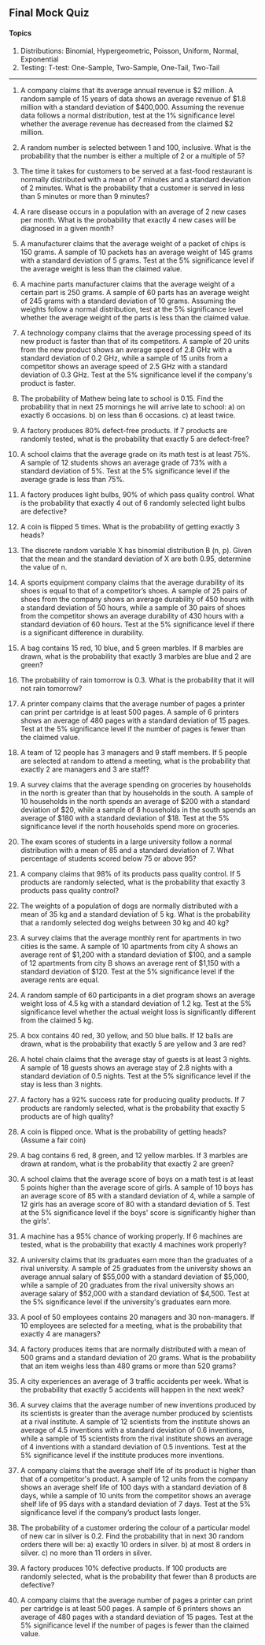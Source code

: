 ## Final Mock Quiz
#### Topics
1. Distributions: Binomial, Hypergeometric, Poisson, Uniform, Normal, Exponential
2. Testing: T-test: One-Sample, Two-Sample, One-Tail, Two-Tail

---

1. A company claims that its average annual revenue is $2 million. A random sample of 15 years of data shows an average revenue of $1.8 million with a standard deviation of $400,000. Assuming the revenue data follows a normal distribution, test at the 1% significance level whether the average revenue has decreased from the claimed $2 million.

2. A random number is selected between 1 and 100, inclusive. What is the probability that the number is either a multiple of 2 or a multiple of 5?

3. The time it takes for customers to be served at a fast-food restaurant is normally distributed with a mean of 7 minutes and a standard deviation of 2 minutes. What is the probability that a customer is served in less than 5 minutes or more than 9 minutes?

4. A rare disease occurs in a population with an average of 2 new cases per month. What is the probability that exactly 4 new cases will be diagnosed in a given month?

5. A manufacturer claims that the average weight of a packet of chips is 150 grams. A sample of 10 packets has an average weight of 145 grams with a standard deviation of 5 grams. Test at the 5% significance level if the average weight is less than the claimed value.

6. A machine parts manufacturer claims that the average weight of a certain part is 250 grams. A sample of 60 parts has an average weight of 245 grams with a standard deviation of 10 grams. Assuming the weights follow a normal distribution, test at the 5% significance level whether the average weight of the parts is less than the claimed value.

7. A technology company claims that the average processing speed of its new product is faster than that of its competitors. A sample of 20 units from the new product shows an average speed of 2.8 GHz with a standard deviation of 0.2 GHz, while a sample of 15 units from a competitor shows an average speed of 2.5 GHz with a standard deviation of 0.3 GHz. Test at the 5% significance level if the company's product is faster.

8. The probability of Mathew being late to school is 0.15. Find the probability that in next 25 mornings he will arrive late to school:
   a) on exactly 6 occasions.
   b) on less than 6 occasions.
   c) at least twice.

9. A factory produces 80% defect-free products. If 7 products are randomly tested, what is the probability that exactly 5 are defect-free?

10. A school claims that the average grade on its math test is at least 75%. A sample of 12 students shows an average grade of 73% with a standard deviation of 5%. Test at the 5% significance level if the average grade is less than 75%.

11. A factory produces light bulbs, 90% of which pass quality control. What is the probability that exactly 4 out of 6 randomly selected light bulbs are defective?

12. A coin is flipped 5 times. What is the probability of getting exactly 3 heads?

13. The discrete random variable X has binomial distribution B (n, p). Given that the mean and the standard deviation of X are both 0.95, determine the value of n.

14. A sports equipment company claims that the average durability of its shoes is equal to that of a competitor’s shoes. A sample of 25 pairs of shoes from the company shows an average durability of 450 hours with a standard deviation of 50 hours, while a sample of 30 pairs of shoes from the competitor shows an average durability of 430 hours with a standard deviation of 60 hours. Test at the 5% significance level if there is a significant difference in durability.

15. A bag contains 15 red, 10 blue, and 5 green marbles. If 8 marbles are drawn, what is the probability that exactly 3 marbles are blue and 2 are green?

16. The probability of rain tomorrow is 0.3. What is the probability that it will not rain tomorrow?

17. A printer company claims that the average number of pages a printer can print per cartridge is at least 500 pages. A sample of 6 printers shows an average of 480 pages with a standard deviation of 15 pages. Test at the 5% significance level if the number of pages is fewer than the claimed value.

18. A team of 12 people has 3 managers and 9 staff members. If 5 people are selected at random to attend a meeting, what is the probability that exactly 2 are managers and 3 are staff?

19. A survey claims that the average spending on groceries by households in the north is greater than that by households in the south. A sample of 10 households in the north spends an average of $200 with a standard deviation of $20, while a sample of 8 households in the south spends an average of $180 with a standard deviation of $18. Test at the 5% significance level if the north households spend more on groceries.

20. The exam scores of students in a large university follow a normal distribution with a mean of 85 and a standard deviation of 7. What percentage of students scored below 75 or above 95?

21. A company claims that 98% of its products pass quality control. If 5 products are randomly selected, what is the probability that exactly 3 products pass quality control?

22. The weights of a population of dogs are normally distributed with a mean of 35 kg and a standard deviation of 5 kg. What is the probability that a randomly selected dog weighs between 30 kg and 40 kg?

23. A survey claims that the average monthly rent for apartments in two cities is the same. A sample of 10 apartments from city A shows an average rent of $1,200 with a standard deviation of $100, and a sample of 12 apartments from city B shows an average rent of $1,150 with a standard deviation of $120. Test at the 5% significance level if the average rents are equal.

24. A random sample of 60 participants in a diet program shows an average weight loss of 4.5 kg with a standard deviation of 1.2 kg. Test at the 5% significance level whether the actual weight loss is significantly different from the claimed 5 kg.

25. A box contains 40 red, 30 yellow, and 50 blue balls. If 12 balls are drawn, what is the probability that exactly 5 are yellow and 3 are red?

26. A hotel chain claims that the average stay of guests is at least 3 nights. A sample of 18 guests shows an average stay of 2.8 nights with a standard deviation of 0.5 nights. Test at the 5% significance level if the stay is less than 3 nights.

27. A factory has a 92% success rate for producing quality products. If 7 products are randomly selected, what is the probability that exactly 5 products are of high quality?

28. A coin is flipped once. What is the probability of getting heads? (Assume a fair coin)

29. A bag contains 6 red, 8 green, and 12 yellow marbles. If 3 marbles are drawn at random, what is the probability that exactly 2 are green?

30. A school claims that the average score of boys on a math test is at least 5 points higher than the average score of girls. A sample of 10 boys has an average score of 85 with a standard deviation of 4, while a sample of 12 girls has an average score of 80 with a standard deviation of 5. Test at the 5% significance level if the boys' score is significantly higher than the girls'.

31. A machine has a 95% chance of working properly. If 6 machines are tested, what is the probability that exactly 4 machines work properly?

32. A university claims that its graduates earn more than the graduates of a rival university. A sample of 25 graduates from the university shows an average annual salary of $55,000 with a standard deviation of $5,000, while a sample of 20 graduates from the rival university shows an average salary of $52,000 with a standard deviation of $4,500. Test at the 5% significance level if the university's graduates earn more.

33. A pool of 50 employees contains 20 managers and 30 non-managers. If 10 employees are selected for a meeting, what is the probability that exactly 4 are managers?

34. A factory produces items that are normally distributed with a mean of 500 grams and a standard deviation of 20 grams. What is the probability that an item weighs less than 480 grams or more than 520 grams?

35. A city experiences an average of 3 traffic accidents per week. What is the probability that exactly 5 accidents will happen in the next week?

36. A survey claims that the average number of new inventions produced by its scientists is greater than the average number produced by scientists at a rival institute. A sample of 12 scientists from the institute shows an average of 4.5 inventions with a standard deviation of 0.6 inventions, while a sample of 15 scientists from the rival institute shows an average of 4 inventions with a standard deviation of 0.5 inventions. Test at the 5% significance level if the institute produces more inventions.

37. A company claims that the average shelf life of its product is higher than that of a competitor's product. A sample of 12 units from the company shows an average shelf life of 100 days with a standard deviation of 8 days, while a sample of 10 units from the competitor shows an average shelf life of 95 days with a standard deviation of 7 days. Test at the 5% significance level if the company’s product lasts longer.

38. The probability of a customer ordering the colour of a particular model of new car in silver is 0.2. Find the probability that in next 30 random orders there will be:
   a) exactly 10 orders in silver.
   b) at most 8 orders in silver.
   c) no more than 11 orders in silver.

39. A factory produces 10% defective products. If 100 products are randomly selected, what is the probability that fewer than 8 products are defective?

40. A company claims that the average number of pages a printer can print per cartridge is at least 500 pages. A sample of 6 printers shows an average of 480 pages with a standard deviation of 15 pages. Test at the 5% significance level if the number of pages is fewer than the claimed value.
